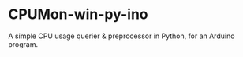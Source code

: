 # CPUMon-win-py-ino
A simple CPU usage querier &amp; preprocessor in Python, for an Arduino program.
